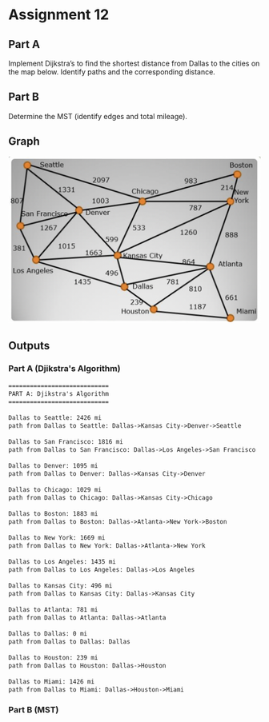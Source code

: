 # Assignment 12

## __Part A__
Implement Dijkstra’s to find the shortest distance from Dallas to the cities on the map below. Identify paths and the corresponding distance.
 

## __Part B__
Determine the MST (identify edges and total mileage).


## Graph

<img src='sources/graph.png' title='Graph' width='' alt='Graph' />


## Outputs


### Part A (Djikstra's Algorithm)
````
============================
PART A: Djikstra's Algorithm
============================

Dallas to Seattle: 2426 mi
path from Dallas to Seattle: Dallas->Kansas City->Denver->Seattle

Dallas to San Francisco: 1816 mi
path from Dallas to San Francisco: Dallas->Los Angeles->San Francisco

Dallas to Denver: 1095 mi
path from Dallas to Denver: Dallas->Kansas City->Denver

Dallas to Chicago: 1029 mi
path from Dallas to Chicago: Dallas->Kansas City->Chicago

Dallas to Boston: 1883 mi
path from Dallas to Boston: Dallas->Atlanta->New York->Boston

Dallas to New York: 1669 mi
path from Dallas to New York: Dallas->Atlanta->New York

Dallas to Los Angeles: 1435 mi
path from Dallas to Los Angeles: Dallas->Los Angeles

Dallas to Kansas City: 496 mi
path from Dallas to Kansas City: Dallas->Kansas City

Dallas to Atlanta: 781 mi
path from Dallas to Atlanta: Dallas->Atlanta

Dallas to Dallas: 0 mi
path from Dallas to Dallas: Dallas

Dallas to Houston: 239 mi
path from Dallas to Houston: Dallas->Houston

Dallas to Miami: 1426 mi
path from Dallas to Miami: Dallas->Houston->Miami
````
    
### Part B (MST)
    
